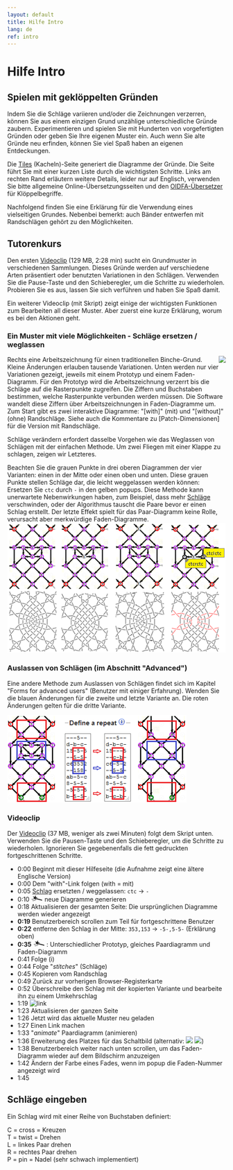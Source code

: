 ```yaml
---
layout: default
title: Hilfe Intro
lang: de
ref: intro
---
```


Hilfe Intro
===========

Spielen mit geklöppelten Gründen
------------------------------
Indem Sie die Schläge variieren und/oder die Zeichnungen verzerren,
können Sie aus einem einzigen Grund unzählige unterschiedliche Gründe zaubern.
Experimentieren und spielen Sie mit Hunderten von vorgefertigten Gründen oder geben Sie Ihre eigenen Muster ein. Auch wenn Sie alte Gründe neu erfinden, können Sie viel Spaß haben an eigenen Entdeckungen.

Die [Tiles](/GroundForge/tiles) (Kacheln)-Seite 
generiert die Diagramme der Gründe. Die Seite führt Sie mit einer kurzen Liste durch die wichtigsten Schritte. 
Links am rechten Rand erläutern weitere Details,
leider nur auf Englisch, verwenden Sie bitte allgemeine Online-Übersetzungsseiten 
und den [OIDFA-Übersetzer] für Klöppelbegriffe.

Nachfolgend finden Sie eine Erklärung für die Verwendung eines vielseitigen Grundes.
Nebenbei bemerkt: auch Bänder entwerfen mit Randschlägen gehört zu den Möglichkeiten.

[OIDFA-Übersetzer]: https://www.oidfa.com/translate.html.en


<a name="BK-31"/>

Tutorenkurs 
-----------
Den ersten [Videoclip](https://github.com/d-bl/GroundForge/releases/download/2019-Q2/catalogues.mp4) (129 MB, 2:28 min)
sucht ein Grundmuster in verschiedenen Sammlungen.
Dieses Gründe werden auf verschiedene Arten präsentiert oder benutzten Variationen in den Schlägen.
Verwenden Sie die Pause-Taste und den Schieberegler,
um die Schritte zu wiederholen. Probieren Sie es aus,
lassen Sie sich verführen und haben Sie Spaß damit.

Ein weiterer Videoclip (mit Skript) zeigt einige der wichtigsten Funktionen zum Bearbeiten all dieser Muster. 
Aber zuerst eine kurze Erklärung, worum es bei den Aktionen geht.

### Ein Muster mit viele Möglichkeiten - Schläge ersetzen / weglassen

<img src="/GroundForge/help/images/kompakt-31-challenge.png" style="float:right"/>
Rechts eine Arbeitszeichnung für einen traditionellen Binche-Grund. 
Kleine Änderungen erlauben tausende Variationen. 
Unten werden nur vier Variationen gezeigt, jeweils mit einem Prototyp und einem Faden-Diagramm. 
Für den Prototyp wird die Arbeitszeichnung verzerrt bis die Schläge auf die Rasterpunkte zugreifen. 
Die Ziffern und Buchstaben bestimmen, welche Rasterpunkte verbunden werden müssen. 
Die Software wandelt diese Ziffern über Arbeitszeichnungen in Faden-Diagramme um.
Zum Start gibt es zwei interaktive Diagramme:  "[with]" (mit) und "[without]" (ohne) Randschläge.
Siehe auch die Kommentare zu [Patch-Dimensionen] für die Version mit Randschläge.

Schläge verändern erfordert dasselbe Vorgehen wie das Weglassen von Schlägen mit der einfachen Methode.
Um zwei Fliegen mit einer Klappe zu schlagen, zeigen wir Letzteres.

Beachten Sie die grauen Punkte in drei oberen Diagrammen der vier Varianten: 
einen in der Mitte oder einen oben und unten. 
Diese grauen Punkte stellen Schläge dar, die leicht weggelassen werden können:
Ersetzen Sie `ctc` durch `-` in den gelben popups.
Diese Methode kann unerwartete Nebenwirkungen haben, zum Beispiel,
dass mehr [Schläge] verschwinden, oder der Algorithmus tauscht die Paare bevor er einen Schlag erstellt.
Der letzte Effekt spielt für das Paar-Diagramm keine Rolle, verursacht aber merkwürdige Faden-Diagramme.
![](images/kompakt-31.png)

[Schlag]: #ctc
[Schläge]: #ctc
[without]: /GroundForge/tiles?patchWidth=19&patchHeight=22&d1=ctct&e2=ct&c2=ct&a2=lct&f3=ctct&d3=ctc&b3=ctct&a3=ct&e4=ctc&c4=ctc&f5=ctc&e5=ctc&d5=ctc&c5=ctc&b5=ctc&a5=ct&e6=ctc&d6=ctc&c6=ctc&f7=ctc&d7=ctc&b7=ctc&a7=rct&e8=ctc&c8=ctc&a8=ct&f9=lctct&d9=ctc&b9=rctct&e10=lct&c10=rct&a10=ct&tile=---5--,d-b-c-,15-5-5,--5-5-,c63532,--158-,ab-5-c,8-5-5-,-5-5-5,b-5-5-&footsideStitch=ctctt&tileStitch=ctc&headsideStitch=ctctt&shiftColsSW=0&shiftRowsSW=10&shiftColsSE=6&shiftRowsSE=5
[with]: /GroundForge/tiles?patchWidth=7&patchHeight=21&m1=ctcttr&g1=ctct&a1=ctcttl&l2=ctc&k2=ctc&h2=ct&f2=ct&d2=ct&c2=ctc&b2=ctc&l3=ctcrr&k3=ctc&i3=ctct&g3=ctc&e3=ctct&d3=ct&c3=ctc&b3=ctcll&m4=ctcttr&l4=ctc&k4=ctc&h4=ctc&f4=ctc&c4=ctc&b4=ctc&a4=ctcttl&i5=ctc&h5=ctc&g5=ctc&f5=ctc&e5=ctc&d5=ct&h6=ctc&g6=ctc&f6=ctc&m7=ctcttr&l7=ctcrr&k7=ctc&i7=ctcr&g7=ctc&e7=ctcl&d7=ct&c7=ctc&b7=ctcll&a7=ctcttl&l8=ctc&k8=ctc&h8=ctcr&f8=ctcl&d8=ct&c8=ctc&b8=ctc&i9=ctct&g9=ctct&e9=ctct&l10=ctcrr&k10=ctc&h10=ct&f10=ct&d10=ct&c10=ctc&b10=ctcll&footside=b--,xcd,-11,b88,xxx,---,aaa,x78,x--,-aa&tile=---5--,d-b-c-,15-5-5,--5-5-,c63532,--158-,ab-5-c,8-5-5-,-5-5-5,b-5-5-&headside=--C,ABX,88-,11C,XXX,---,DDD,14X,--X,DD-&footsideStitch=ctct&tileStitch=ctc&headsideStitch=ctct&shiftColsSW=0&shiftRowsSW=10&shiftColsSE=6&shiftRowsSE=5
[Patch-Dimensionen]: /GroundForge/help/Patch-Size

### Auslassen von Schlägen (im Abschnitt "Advanced")

Eine andere Methode zum Auslassen von Schlägen findet sich im Kapitel
"Forms for advanced users" (Benutzer mit einiger Erfahrung).
Wenden Sie die blauen Änderungen für die zweite und letzte Variante an.
Die roten Änderungen gelten für die dritte Variante.

![](images/drop-stitches.png)


### Videoclip

Der [Videoclip](https://github.com/d-bl/GroundForge/releases/download/2019-Q2/BK-31.mp4)
(37 MB, weniger als zwei Minuten) folgt dem Skript unten.
Verwenden Sie die Pausen-Taste und den Schieberegler, um die Schritte zu wiederholen.
Ignorieren Sie gegebenenfalls die fett gedruckten fortgeschrittenen Schritte.

* 0:00 Beginnt mit dieser Hilfeseite (die Aufnahme zeigt eine ältere Englische Version)
* 0:00 Dem "with"-Link folgen (with = mit)
* 0:05 [Schlag] ersetzten / weggelassen: `ctc` -> `-`
* 0:10 ![wand](../images/wand.png) neue Diagramme generieren
* 0:18 Aktualisieren der gesamten Seite: Die ursprünglichen Diagramme werden wieder angezeigt
* **0:19** Benutzerbereich scrollen zum Teil für fortgeschrittene Benutzer
* **0:22** entferne den Schlag in der Mitte: `353,153` -> `-5-,5-5-` (Erklärung oben)
* **0:35** ![wand](../images/wand.png) : Unterschiedlicher Prototyp, gleiches Paardiagramm und Faden-Diagramm
* 0:41 Folge (i)
* 0:44 Folge "_stitches_" (Schläge)
* 0:45 Kopieren vom Randschlag
* 0:49 Zurück zur vorherigen Browser-Registerkarte
* 0:52 Überschreibe den Schlag mit der kopierten Variante und bearbeite ihn zu einem Umkehrschlag
* 1:19 ![link](../images/link.png)
* 1:23 Aktualisieren der ganzen Seite
* 1:26 Jetzt wird das aktuelle Muster neu geladen
* 1:27 Einen Link machen
* 1:33 "_animate_" Paardiagramm (animieren)
* 1:36 Erweiterung des Platzes für das Schaltbild (alternativ: ![](../images/size-inc.jpg) ![](../images/size-dec.jpg))
* 1:38 Benutzerbereich weiter nach unten scrollen, um das Faden-Diagramm wieder auf dem Bildschirm anzuzeigen
* 1:42 Ändern der Farbe eines Fades, wenn im popup die Faden-Nummer angezeigt wird
* 1:45

<a name="ctc"/>

Schläge eingeben
---------------

Ein Schlag wird mit einer Reihe von Buchstaben definiert:

C = cross = Kreuzen<br>
T = twist = Drehen<br>
L = linkes Paar drehen<br>
R = rechtes Paar drehen<br>
P = pin = Nadel (sehr schwach implementiert)<br>
